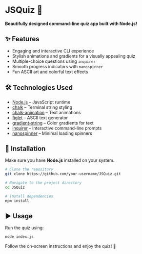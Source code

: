# JSQuiz 🎉

**Beautifully designed command-line quiz app built with Node.js!**

## ✨ Features
- Engaging and interactive CLI experience
- Stylish animations and gradients for a visually appealing quiz
- Multiple-choice questions using `inquirer`
- Smooth progress indicators with `nanospinner`
- Fun ASCII art and colorful text effects

## 🛠️ Technologies Used
- [Node.js](https://nodejs.org/) – JavaScript runtime
- [chalk](https://www.npmjs.com/package/chalk) – Terminal string styling
- [chalk-animation](https://www.npmjs.com/package/chalk-animation) – Text animations
- [figlet](https://www.npmjs.com/package/figlet) – ASCII text generator
- [gradient-string](https://www.npmjs.com/package/gradient-string) – Color gradients for text
- [inquirer](https://www.npmjs.com/package/inquirer) – Interactive command-line prompts
- [nanospinner](https://www.npmjs.com/package/nanospinner) – Minimal loading spinners

## 🚀 Installation

Make sure you have **Node.js** installed on your system.

```sh
# Clone the repository
git clone https://github.com/your-username/JSQuiz.git

# Navigate to the project directory
cd JSQuiz

# Install dependencies
npm install
```

## ▶️ Usage

Run the quiz using:

```sh
node index.js
```

Follow the on-screen instructions and enjoy the quiz! 🎯
